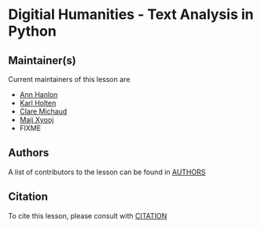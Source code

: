 # Digitial Humanities - Text Analysis in Python


## Maintainer(s)

Current maintainers of this lesson are

* [Ann Hanlon](https://github.com/annhanlon)
* [Karl Holten](https://github.com/Karl-Holten/)
* [Clare Michaud](https://github.com/claremichaud)
* [Maij Xyooj](https://github.com/maijxyooj)
* FIXME


## Authors

A list of contributors to the lesson can be found in [AUTHORS](AUTHORS)

## Citation

To cite this lesson, please consult with [CITATION](CITATION)

[cdh]: https://cdh.carpentries.org
[community-lessons]: https://carpentries.org/community-lessons
[lesson-example]: https://carpentries.github.io/lesson-example

